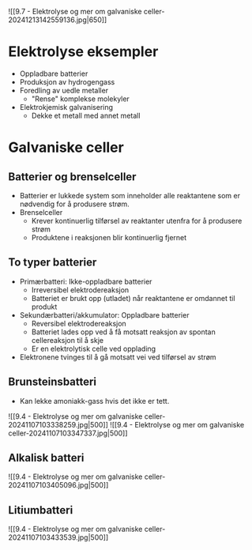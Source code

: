 ![[9.7 - Elektrolyse og mer om galvaniske celler-20241213142559136.jpg|650]]
# Elektrolyse eksempler
- Oppladbare batterier
- Produksjon av hydrogengass
- Foredling av uedle metaller
	- "Rense" komplekse molekyler
- Elektrokjemisk galvanisering
	- Dekke et metall med annet metall 

# Galvaniske celler
## Batterier og brenselceller
- Batterier er lukkede system som inneholder alle reaktantene som er nødvendig for å produsere strøm.
- Brenselceller
	- Krever kontinuerlig tilførsel av reaktanter utenfra for å produsere strøm
	- Produktene i reaksjonen blir kontinuerlig fjernet

## To typer batterier
- Primærbatteri: Ikke-oppladbare batterier
	- Irreversibel elektrodereaksjon
	- Batteriet er brukt opp (utladet) når reaktantene er omdannet til produkt
- Sekundærbatteri/akkumulator: Oppladbare batterier
	- Reversibel elektrodereaksjon
	- Batteriet lades opp ved å få motsatt reaksjon av spontan cellereaksjon til å skje
	- Er en elektrolytisk celle ved opplading
- Elektronene tvinges til å gå motsatt vei ved tilførsel av strøm

## Brunsteinsbatteri
- Kan lekke amoniakk-gass hvis det ikke er tett.

![[9.4 - Elektrolyse og mer om galvaniske celler-20241107103338259.jpg|500]]
![[9.4 - Elektrolyse og mer om galvaniske celler-20241107103347337.jpg|500]]

## Alkalisk batteri
![[9.4 - Elektrolyse og mer om galvaniske celler-20241107103405096.jpg|500]]

## Litiumbatteri
![[9.4 - Elektrolyse og mer om galvaniske celler-20241107103433539.jpg|500]]